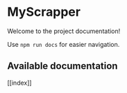 # MyScrapper

Welcome to the project documentation!

Use `npm run docs` for easier navigation.

## Available documentation

[[index]]
